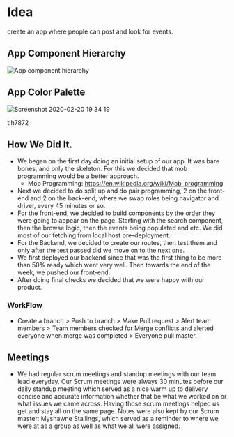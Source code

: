 # Idea

create an app where people can post and look for events.

## App Component Hierarchy

![App component hierarchy](https://i.imgur.com/9V4Q27A.png)

## App Color Palette

![Screenshot 2020-02-20 19 34 19](https://user-images.githubusercontent.com/56045956/74996009-0a7af500-5418-11ea-857d-1c63d990df00.png)

tlh7872

## How We Did It.

- We began on the first day doing an initial setup of our app. It was bare bones, and only the skeleton. For this we decided that mob programming would be a better approach.
  - Mob Programming: https://en.wikipedia.org/wiki/Mob_programming
- Next we decided to do split up and do pair programming, 2 on the front-end and 2 on the back-end, where we swap roles being navigator and driver, every 45 minutes or so.
- For the front-end, we decided to build components by the order they were going to appear on the page. Starting with the search component, then the browse logic, then the events being populated and etc. We did most of our fetching from local host pre-deployment.
- For the Backend, we decided to create our routes, then test them and only after the test passed did we move on to the next one.
- We first deployed our backend since that was the first thing to be more than 50% ready which went very well. Then towards the end of the week, we pushed our front-end.
- After doing final checks we decided that we were happy with our product.

### WorkFlow

- Create a branch > Push to branch > Make Pull request > Alert team members > Team members checked for Merge conflicts and alerted everyone when merge was completed > Everyone pull master.

## Meetings

- We had regular scrum meetings and standup meetings with our team lead everyday. Our Scrum meetings were always 30 minutes before our daily standup meeting which served as a nice warm up to delivery concise and accurate information whether that be what we worked on or what issues we came across. Having those scrum meetings helped us get and stay all on the same page. Notes were also kept by our Scrum master: Myshawne Stallings, which served as a reminder to where we were at as a group as well as what we all were assigned.

